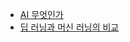 - [AI 무엇인가](https://hongong.hanbit.co.kr/ai-무엇인가-인공지능-머신러닝-딥러닝-차이점-총정리/)
- [딥 러닝과 머신 러닝의 비교](https://www.zendesk.kr/blog/machine-learning-and-deep-learning/)
